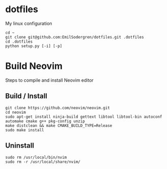 # dotfiles
My linux configuration

```
cd ~
git clone git@github.com:EmilSodergren/dotfiles.git .dotfiles
cd .dotfiles
python setup.py [-i] [-p]
```

# Build Neovim
Steps to compile and install Neovim editor

## Build / Install
```
git clone https://github.com/neovim/neovim.git
cd neovim
sudo apt-get install ninja-build gettext libtool libtool-bin autoconf automake cmake g++ pkg-config unzip
make distclean && make CMAKE_BUILD_TYPE=Release
sudo make install
```
## Uninstall
```
sudo rm /usr/local/bin/nvim
sudo rm -r /usr/local/share/nvim/
```
